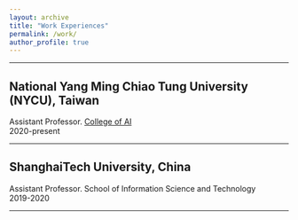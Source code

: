 ```yaml
---
layout: archive
title: "Work Experiences"
permalink: /work/
author_profile: true
---
```


<hr>

<h2>National Yang Ming Chiao Tung University (NYCU), Taiwan</h2>
<p>Assistant Professor. <a href="https://ai.nycu.edu.tw/en/">College of AI</a><br>
2020-present</p>

<hr>

<h2>ShanghaiTech University, China</h2>
<p>Assistant Professor. School of Information Science and Technology<br>
2019-2020</p>

<hr>